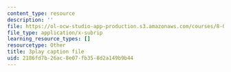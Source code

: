 ```yaml
---
content_type: resource
description: ''
file: https://ol-ocw-studio-app-production.s3.amazonaws.com/courses/8-01sc-classical-mechanics-fall-2016/2186fd7b26ac8e07fb358d2a149b9b44_bEpq3yjismU.srt
file_type: application/x-subrip
learning_resource_types: []
resourcetype: Other
title: 3play caption file
uid: 2186fd7b-26ac-8e07-fb35-8d2a149b9b44
---
```

